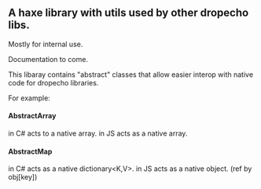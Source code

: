 ## A haxe library with utils used by other dropecho libs.

Mostly for internal use.

Documentation to come.

This libaray contains "abstract" classes that allow easier interop with
native code for dropecho libraries.

For example:

#### AbstractArray

in C# acts to a native array.
in JS acts as a native array.

#### AbstractMap

in C# acts as a native dictionary<K,V>.
in JS acts as a native object. (ref by obj[key])
